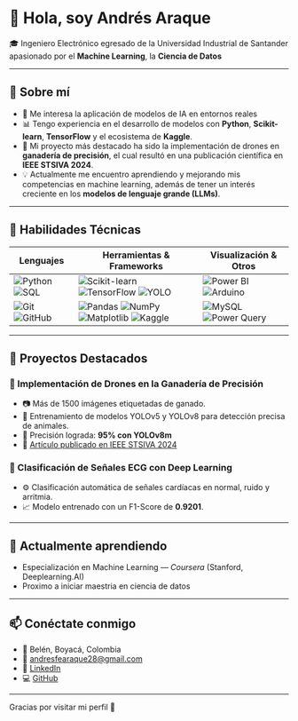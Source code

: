 # 👋 Hola, soy Andrés Araque

🎓 Ingeniero Electrónico egresado de la Universidad Industrial de Santander apasionado por el **Machine Learning**, la **Ciencia de Datos** 

---

## 🚀 Sobre mí

- 🤖 Me interesa la aplicación de modelos de IA en entornos reales
- 📊 Tengo experiencia en el desarrollo de modelos con **Python**, **Scikit-learn**, **TensorFlow** y el ecosistema de **Kaggle**.
- 📡 Mi proyecto más destacado ha sido la implementación de drones en **ganadería de precisión**, el cual resultó en una publicación científica en **IEEE STSIVA 2024**.
- 💡 Actualmente me encuentro aprendiendo y mejorando mis competencias en machine learning, además de tener un interés creciente en los **modelos de lenguaje grande (LLMs)**.

---



## 🧠 Habilidades Técnicas

| Lenguajes       | Herramientas & Frameworks                         | Visualización & Otros             |
|-----------------|--------------------------------------------------|----------------------------------|
| ![Python](https://img.shields.io/badge/-Python-3776AB?style=flat&logo=python&logoColor=white) ![SQL](https://img.shields.io/badge/-SQL-4479A1?style=flat&logo=sql&logoColor=white)  | ![Scikit-learn](https://img.shields.io/badge/-Scikit--learn-F7931E?style=flat&logo=scikit-learn&logoColor=white) ![TensorFlow](https://img.shields.io/badge/-TensorFlow-FF6F00?style=flat&logo=tensorflow&logoColor=white) ![YOLO](https://img.shields.io/badge/-YOLO-FF0000?style=flat&logo=yolov5&logoColor=white) | ![Power BI](https://img.shields.io/badge/-Power_BI-F2C811?style=flat&logo=power-bi&logoColor=black) ![Arduino](https://img.shields.io/badge/-Arduino-00979D?style=flat&logo=arduino&logoColor=white) |
| ![Git](https://img.shields.io/badge/-Git-F05032?style=flat&logo=git&logoColor=white) ![GitHub](https://img.shields.io/badge/-GitHub-181717?style=flat&logo=github&logoColor=white) | ![Pandas](https://img.shields.io/badge/-Pandas-150458?style=flat&logo=pandas&logoColor=white) ![NumPy](https://img.shields.io/badge/-NumPy-013243?style=flat&logo=numpy&logoColor=white) ![Matplotlib](https://img.shields.io/badge/-Matplotlib-11557C?style=flat&logo=matplotlib&logoColor=white) ![Kaggle](https://img.shields.io/badge/-Kaggle-20BEFF?style=flat&logo=kaggle&logoColor=white) | ![MySQL](https://img.shields.io/badge/-MySQL-4479A1?style=flat&logo=mysql&logoColor=white) ![Power Query](https://img.shields.io/badge/-Power_Query-F2C811?style=flat&logo=microsoft-power-query&logoColor=black) |


---

## 📌 Proyectos Destacados

### 📍 Implementación de Drones en la Ganadería de Precisión
- 📷 Más de 1500 imágenes etiquetadas de ganado.
- 🧠 Entrenamiento de modelos YOLOv5 y YOLOv8 para detección precisa de animales.
- 🥇 Precisión lograda: **95% con YOLOv8m**
- 📄 [Artículo publicado en IEEE STSIVA 2024](https://doi.org/10.1109/STSIVA63281.2024)

### 📍 Clasificación de Señales ECG con Deep Learning
- ⚙️ Clasificación automática de señales cardíacas en normal, ruido y arritmia.
- 📈 Modelo entrenado con un F1-Score de **0.9201**.

---

## 🌱 Actualmente aprendiendo

- Especialización en Machine Learning — *Coursera* (Stanford, Deeplearning.AI)
- Proximo a iniciar maestria en ciencia de datos
---

## 📫 Conéctate conmigo

- 📍 Belén, Boyacá, Colombia  
- 📧 [andresfearaque28@gmail.com](mailto:andresfearaque28@gmail.com)  
- 💼 [LinkedIn](https://www.linkedin.com/in/andres-felipe-araque-5822681a5)  
- 💻 [GitHub](https://github.com/andresaraque28)  

---

Gracias por visitar mi perfil 🙌
<!--
**andresaraque28/andresaraque28** is a ✨ _special_ ✨ repository because its `README.md` (this file) appears on your GitHub profile.

Here are some ideas to get you started:

- 🔭 I’m currently working on ...
- 🌱 I’m currently learning ...
- 👯 I’m looking to collaborate on ...
- 🤔 I’m looking for help with ...
- 💬 Ask me about ...
- 📫 How to reach me: ...
- 😄 Pronouns: ...
- ⚡ Fun fact: ...
-->
